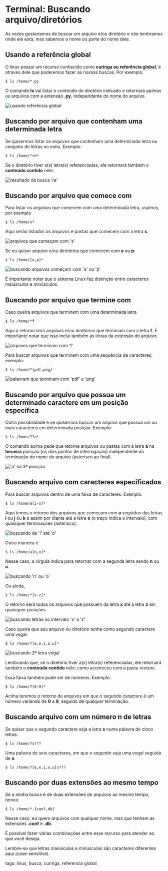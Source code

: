# Terminal: Buscando arquivo/diretórios


As vezes gostaríamos de buscar um arquivo e/ou diretório e não lembramos onde ele está, mas sabemos o nome ou parte do nome dele.

## Usando a referência global

O linux possui um recurso conhecido como **curinga ou referência global**; é através dele que poderemos fazer as nossas buscas. Por exemplo:

```
$ ls /home/*.py
```

O comando **ls** vai listar o conteúdo do diretório indicado e retornará apenas os arquivos com a extensão **.py**, independente do nome do arquivo.

![usando referência global](img/p0018-0.gif)

## Buscando por arquivo que contenham uma determinada letra

Se quisermos listar os arquivos que contenham uma determinada letra ou conjunto de letras no meio. Exemplo:

```
$ ls /home/*re*
```

Se o diretório tiver a(s) letra(s) referenciadas, ele retornará também o **conteúdo contido** nele.

![resultado da busca 're'](img/p0018-1.png)

## Buscando por arquivo que comece com

Para listar os arquivos que comecem com uma determinada letra, usamos, por exemplo

```
$ ls /home/s*
```

Aqui serão listados os arquivos e pastas que comecem com a letra **s**.

![arquivos que começam com 's'](img/p0018-2.png)

Se eu quiser arquivo e/ou diretórios que comecem com **a** ou **p**:

```
$ ls /home/[a,p]*
```

![buscando arquivos começam com 'a' ou 'p'](img/p0018-3.gif)

É importante notar que o sistema Linux faz distinção entre caracteres maiúsculos e minúsculos.

## Buscando por arquivo que termine com

Caso queira arquivos que terminem com uma determinada letra

```
$ ls /home/*f
```

Aqui o retorno será arquivos e/ou diretórios que terminam com a letra **f**. É importante notar que isso inclui também as letras da extensão do arquivo.

![arquivos que terminam com 'f'](img/p0018-4.png)

Para buscar arquivos que terminem com uma sequência de caracteres; exemplo:

```
$ ls /home/*{pdf,png}
```

![palavram que terminam com 'pdf' e 'png'](img/p0018-5.png)

## Buscando por arquivo que possua um determinado caractere em um posição específica

Outra possibilidade é se quisermos buscar um arquivo que possua um ou mais caracteres em determinada posição. Exemplo:

```
$ ls /home/??a*
```

O comando acima pede que retorne arquivos ou pastas com a letra **a** na **terceira** posição (os dois pontos de interrogação) independente da terminação do nome do arquivo (asterisco ao final).

!['a' na 3ª posição](img/p0018-6.png)

## Buscando arquivo com caracteres especificados

Para buscar arquivos dentro de uma faixa de caracteres. Exemplo:

```
$ ls /home/a[i-o]*
```

Aqui temos o retorno dos arquivos que começam com **a** seguidos das letras **i** ou **j** ou **k** e assim por diante até a letra **o** (o traço indica o intervalo), com quaisquer terminações (asterisco).

![buscando de 'i' até 'o'](img/p0018-7.png)

Outra maneira é

```
$ ls /home/a[n,o]*
```

Nesse caso, a vírgula indica para retornar com a segunda letra sendo **n** ou **o**.

![buscando 'n' ou 'o'](img/p0018-8.png)

Ou ainda,

```
$ ls /home/*[x-z]*
```

O retorno será todos os arquivos que possuem da letra **x** até a letra **z** em quaisquer posições.

![buscando letras no intervalo 'x' a 'z'](img/p0018-9.png)

Caso queira que seu arquivo ou diretório tenha como segundo caractere uma vogal:

```
$ ls /home/?[a,e,i,o,u]*
```

![buscando 2ª letra vogal](img/p0018-10.png)

Lembrando que, se o diretório tiver a(s) letra(s) referenciadas, ele retornará também o **conteúdo contido** nele; como aconteceu com a pasta *revisao*.

Essa faixa também pode ser de números. Exemplo:

```
$ ls /home/?[0-9]*
```

Acima teremos o retorno de arquivos em que o segundo caractere é um número variando de **0** a **9**, seguido de qualquer terminação.

## Buscando arquivo com um número n de letras

Se quiser que o segundo caractere seja a letra **s** numa palavra de cinco letras:

```
$ ls /home/?s???
```

Uma palavra de seis caracteres, em que o segundo seja uma vogal seguida de **s**.

```
$ ls /home/?[a,e,i,o,u]s???
```

## Buscando por duas extensões ao mesmo tempo

Se a minha busca é de duas extensões de arquivos ao mesmo tempo, temos:

```
$ ls /home/*.{conf,db}
```

Nesse caso, eu quero arquivos com qualquer nome, mas que tenham as extensões **.conf** e **.db**.

É possível fazer várias combinações entre esse recurso para atender ao que você deseja.

Lembre-se que letras maiúsculas e minúsculas são caracteres diferentes aqui (case-sensitive).

tags: linux, busca, curinga, referencia global
